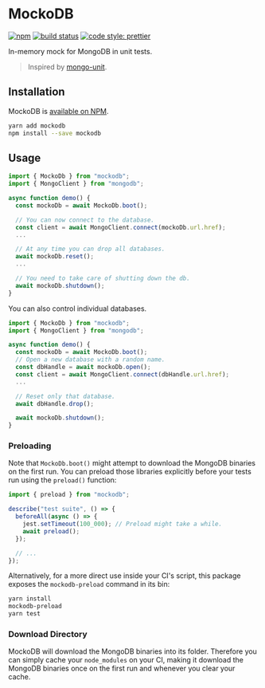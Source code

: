 # MockoDB

[![npm](https://img.shields.io/npm/v/mockodb.svg)][npm]
[![build status](https://travis-ci.org/Y0hy0h/mockodb.svg?branch=master)](https://travis-ci.org/Y0hy0h/mockodb)
[![code style: prettier](https://img.shields.io/badge/code_style-prettier-ff69b4.svg)](https://prettier.io/)

In-memory mock for MongoDB in unit tests.

> Inspired by [mongo-unit].

## Installation

MockoDB is [available on NPM][npm].

```bash
yarn add mockodb
npm install --save mockodb
```

## Usage

```typescript
import { MockoDb } from "mockodb";
import { MongoClient } from "mongodb";

async function demo() {
  const mockoDb = await MockoDb.boot();

  // You can now connect to the database.
  const client = await MongoClient.connect(mockoDb.url.href);
  ...

  // At any time you can drop all databases.
  await mockoDb.reset();
  ...

  // You need to take care of shutting down the db.
  await mockoDb.shutdown();
}
```

You can also control individual databases.

```typescript
import { MockoDb } from "mockodb";
import { MongoClient } from "mongodb";

async function demo() {
  const mockoDb = await MockoDb.boot();
  // Open a new database with a random name.
  const dbHandle = await mockoDb.open();
  const client = await MongoClient.connect(dbHandle.url.href);
  ...

  // Reset only that database.
  await dbHandle.drop();

  await mockoDb.shutdown();
}
```

### Preloading

Note that `MockoDb.boot()` might attempt to download the MongoDB binaries on the
first run. You can preload those libraries explicitly before your tests run
using the `preload()` function:

```typescript
import { preload } from "mockodb";

describe("test suite", () => {
  beforeAll(async () => {
    jest.setTimeout(100_000); // Preload might take a while.
    await preload();
  });

  // ...
});
```

Alternatively, for a more direct use inside your CI's script, this package
exposes the `mockodb-preload` command in its bin:

```bash
yarn install
mockodb-preload
yarn test
```

### Download Directory

MockoDB will download the MongoDB binaries into its folder. Therefore you can
simply cache your `node_modules` on your CI, making it download the MongoDB
binaries once on the first run and whenever you clear your cache.

[npm]: https://www.npmjs.com/package/mockodb
[mongo-unit]: https://github.com/mikhail-angelov/mongo-unit
